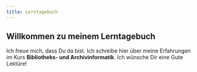 ```yaml
---
title: Lerntagebuch
---
```


## Willkommen zu meinem Lerntagebuch

Ich freue mich, dass Du da bist. Ich schreibe hier über meine Erfahrungen im Kurs **Bibliotheks- und Archivinformatik**. Ich wünsche Dir eine Gute Lektüre!
